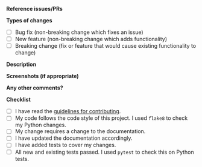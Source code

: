 <!--
Thanks for contributing a pull request! Please ensure you have taken a look at
the guidelines for contributing: https://giotto-ai.github.io/gtda-docs/latest/contributing/#guidelines
-->

**Reference issues/PRs**
<!--
Example: Fixes #1234. See also #3456.
Please use keywords (e.g., Fixes) to create link to the issues or pull requests
you resolved, so that they will automatically be closed when your pull request
is merged. See https://github.com/blog/1506-closing-issues-via-pull-requests.

Pull requests which are not related to open issues may be rejected!
If suggesting a new feature or change, please discuss it in an issue first.
If fixing a bug, there should be an issue describing it with steps to reproduce.
-->

**Types of changes**
<!--
What types of changes does your code introduce? Put an `x` in all the boxes that apply.
-->
- [ ] Bug fix (non-breaking change which fixes an issue)
- [ ] New feature (non-breaking change which adds functionality)
- [ ] Breaking change (fix or feature that would cause existing functionality to change)

**Description**
<!--
Describe your changes in detail.
-->

**Screenshots (if appropriate)**

**Any other comments?**

**Checklist**
<!--
Go over all the following points, and put an `x` in all the boxes that apply. 
If you're unsure about any of these, don't hesitate to ask. We're here to help!
-->
- [ ] I have read the [guidelines for contributing](https://github.com/Steenroder/steenroder/CONTRIBUTING.md).
- [ ] My code follows the code style of this project. I used `flake8` to check my Python changes.
- [ ] My change requires a change to the documentation.
- [ ] I have updated the documentation accordingly.
- [ ] I have added tests to cover my changes.
- [ ] All new and existing tests passed. I used `pytest` to check this on Python tests.

<!--
We value all user contributions, no matter how minor they are. If we are slow to
review, either the pull request needs some benchmarking, tinkering,
convincing, etc. or more likely the reviewers are simply busy. In either
case, we ask for your understanding during the review process.

Thanks for contributing!
-->
